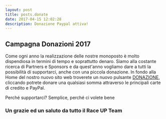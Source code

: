 ```yaml
---
layout: post
title: posts.donate
date: 2017-04-15 12:02:28
description: Donazione Paypal attiva!
---
```


## Campagna Donazioni 2017

Come ogni anno la realizzazione delle nostre monoposto è molto dispendiosa in termini di tempo e soprattutto denaro. Siamo alla costante ricerca di Partners e Sponsors e da quest'anno vogliamo dare a tutti la possibilità di supportarci, anche con una piccola donazione.
In fondo alla Home del nostro nuovo sito web troverete un nuovo pulsante [DONAZIONE](/index.html#paypal), cliccando potrete donare una qualsiasi somma attraverso le principali carte di credito e PayPal.

Perché supportarci? Semplice, perché ci volete bene 


### Un grazie ed un saluto da tutto il **Race UP Team**
